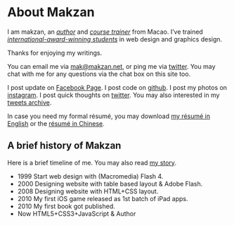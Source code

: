 # About Makzan

I am makzan, an _[author](/works/#books)_ and _[course trainer](/courses/)_ from Macao. I’ve trained _[international-award-winning students](/awards/)_ in web design and graphics design.

Thanks for enjoying my writings.

You can email me via mak@makzan.net, or ping me via [twitter](https://twitter.com/intent/tweet?screen_name=makzan). You may chat with me for any questions via the chat box on this site too.

I post update on [Facebook Page](http://fb.com/makzan). I post code on [github](https://github.com/makzan/). I post my photos on [instagram](http://instagram.com/makzan). I post quick thoughts on [twitter](https://twitter.com/makzan). You may also interested in my [tweets archive](/tweets/).

In case you need my formal résumé, you may download [my résumé in English](http://makzan.net/resume.pdf) or the [résumé in Chinese](http://makzan.net/resume_chi.pdf).

## A brief history of Makzan

Here is a brief timeline of me. You may also read [my story].

- 1999 Start web design with (Macromedia) Flash 4.
- 2000 Designing website with table based layout & Adobe Flash.
- 2008 Designing website with HTML+CSS layout.
- 2010 My first iOS game released as 1st batch of iPad apps.
- 2010 My first book got published.
- Now HTML5+CSS3+JavaScript & Author

[my story]: /thoughts/story-of-makzan/